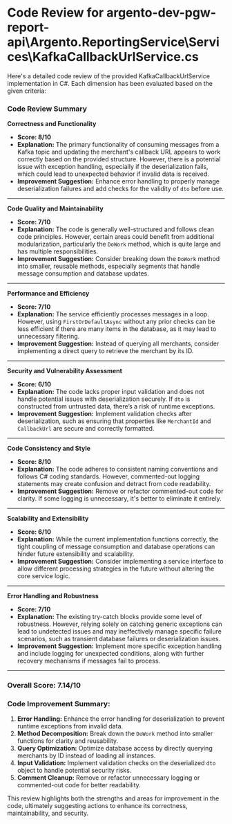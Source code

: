 # Code Review for argento-dev-pgw-report-api\Argento.ReportingService\Services\KafkaCallbackUrlService.cs

Here's a detailed code review of the provided KafkaCallbackUrlService implementation in C#. Each dimension has been evaluated based on the given criteria:

### Code Review Summary

**Correctness and Functionality**
- **Score: 8/10**
- **Explanation:** The primary functionality of consuming messages from a Kafka topic and updating the merchant's callback URL appears to work correctly based on the provided structure. However, there is a potential issue with exception handling, especially if the deserialization fails, which could lead to unexpected behavior if invalid data is received.
- **Improvement Suggestion:** Enhance error handling to properly manage deserialization failures and add checks for the validity of `dto` before use.

---

**Code Quality and Maintainability**
- **Score: 7/10**
- **Explanation:** The code is generally well-structured and follows clean code principles. However, certain areas could benefit from additional modularization, particularly the `DoWork` method, which is quite large and has multiple responsibilities.
- **Improvement Suggestion:** Consider breaking down the `DoWork` method into smaller, reusable methods, especially segments that handle message consumption and database updates.

---

**Performance and Efficiency**
- **Score: 7/10**
- **Explanation:** The service efficiently processes messages in a loop. However, using `FirstOrDefaultAsync` without any prior checks can be less efficient if there are many items in the database, as it may lead to unnecessary filtering.
- **Improvement Suggestion:** Instead of querying all merchants, consider implementing a direct query to retrieve the merchant by its ID.

---

**Security and Vulnerability Assessment**
- **Score: 6/10**
- **Explanation:** The code lacks proper input validation and does not handle potential issues with deserialization securely. If `dto` is constructed from untrusted data, there’s a risk of runtime exceptions.
- **Improvement Suggestion:** Implement validation checks after deserialization, such as ensuring that properties like `MerchantId` and `CallbackUrl` are secure and correctly formatted.

---

**Code Consistency and Style**
- **Score: 8/10**
- **Explanation:** The code adheres to consistent naming conventions and follows C# coding standards. However, commented-out logging statements may create confusion and detract from code readability.
- **Improvement Suggestion:** Remove or refactor commented-out code for clarity. If some logging is unnecessary, it's better to eliminate it entirely.

---

**Scalability and Extensibility**
- **Score: 6/10**
- **Explanation:** While the current implementation functions correctly, the tight coupling of message consumption and database operations can hinder future extensibility and scalability.
- **Improvement Suggestion:** Consider implementing a service interface to allow different processing strategies in the future without altering the core service logic.

---

**Error Handling and Robustness**
- **Score: 7/10**
- **Explanation:** The existing try-catch blocks provide some level of robustness. However, relying solely on catching generic exceptions can lead to undetected issues and may ineffectively manage specific failure scenarios, such as transient database failures or deserialization issues.
- **Improvement Suggestion:** Implement more specific exception handling and include logging for unexpected conditions, along with further recovery mechanisms if messages fail to process.

---

### Overall Score: 7.14/10

### Code Improvement Summary:
1. **Error Handling:** Enhance the error handling for deserialization to prevent runtime exceptions from invalid data.
2. **Method Decomposition:** Break down the `DoWork` method into smaller functions for clarity and reusability.
3. **Query Optimization:** Optimize database access by directly querying merchants by ID instead of loading all instances.
4. **Input Validation:** Implement validation checks on the deserialized `dto` object to handle potential security risks.
5. **Comment Cleanup:** Remove or refactor unnecessary logging or commented-out code for better readability.

This review highlights both the strengths and areas for improvement in the code, ultimately suggesting actions to enhance its correctness, maintainability, and security.